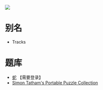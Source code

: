 ![](https://www.chiark.greenend.org.uk/~sgtatham/puzzles/tracks-web.png)

# 别名
- Tracks

# 题库
- [蛇](http://www.sudokufans.org.cn/lx/she.index.php?w=10) 【需要登录】
- [Simon Tatham's Portable Puzzle Collection](https://www.chiark.greenend.org.uk/~sgtatham/puzzles/js/tracks.html)
